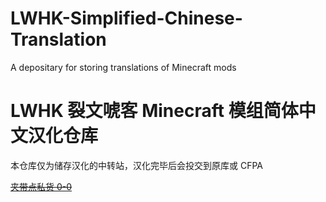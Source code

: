 # LWHK-Simplified-Chinese-Translation
A depositary for storing translations of Minecraft mods
# LWHK 裂文唬客 Minecraft 模组简体中文汉化仓库
本仓库仅为储存汉化的中转站，汉化完毕后会投交到原库或 CFPA

[~~夹带点私货 0-0~~](https://github.com/WuzgXY-GitHub)

